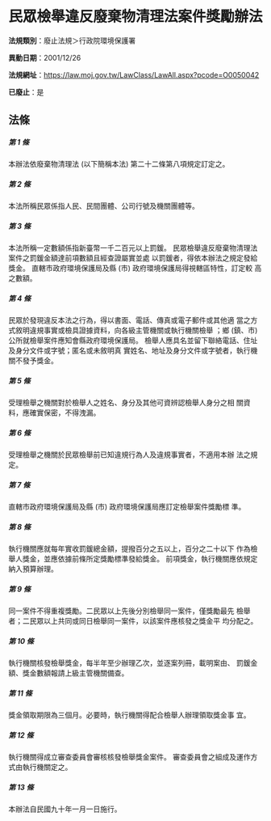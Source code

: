 # 民眾檢舉違反廢棄物清理法案件獎勵辦法

**法規類別**：廢止法規＞行政院環境保護署

**異動日期**：2001/12/26  

**法規網址**：https://law.moj.gov.tw/LawClass/LawAll.aspx?pcode=O0050042

**已廢止**：是



## 法條
##### 第 1 條
本辦法依廢棄物清理法 (以下簡稱本法) 第二十二條第八項規定訂定之。

##### 第 2 條
本法所稱民眾係指人民、民間團體、公司行號及機關團體等。

##### 第 3 條
本法所稱一定數額係指新臺幣一千二百元以上罰鍰。
民眾檢舉違反廢棄物清理法案件之罰鍰金額達前項數額且經查證屬實並處
以罰鍰者，得依本辦法之規定發給獎金。
直轄市政府環境保護局及縣 (市) 政府環境保護局得視轄區特性，訂定較
高之數額。

##### 第 4 條
民眾於發現違反本法之行為，得以書面、電話、傳真或電子郵件或其他適
當之方式敘明違規事實或檢具證據資料，向各級主管機關或執行機關檢舉
；鄉 (鎮、市) 公所就檢舉案件應知會縣政府環境保護局。
檢舉人應具名並留下聯絡電話、住址及身分文件或字號；匿名或未敘明真
實姓名、地址及身分文件或字號者，執行機關不發予獎金。

##### 第 5 條
受理檢舉之機關對於檢舉人之姓名、身分及其他可資辨認檢舉人身分之相
關資料，應確實保密，不得洩漏。

##### 第 6 條
受理檢舉之機關於民眾檢舉前已知違規行為人及違規事實者，不適用本辦
法之規定。

##### 第 7 條
直轄市政府環境保護局及縣 (市) 政府環境保護局應訂定檢舉案件獎勵標
準。

##### 第 8 條
執行機關應就每年實收罰鍰總金額，提撥百分之五以上，百分之二十以下
作為檢舉人獎金，並應依據前條所定獎勵標準發給獎金。
前項獎金，執行機關應依規定納入預算辦理。

##### 第 9 條
同一案件不得重複獎勵。二民眾以上先後分別檢舉同一案件，僅獎勵最先
檢舉者；二民眾以上共同或同日檢舉同一案件，以該案件應核發之獎金平
均分配之。

##### 第 10 條
執行機關核發檢舉獎金，每半年至少辦理乙次，並逐案列冊，載明案由、
罰鍰金額、獎金數額報請上級主管機關備查。

##### 第 11 條
獎金領取期限為三個月。必要時，執行機關得配合檢舉人辦理領取獎金事
宜。

##### 第 12 條
執行機關得成立審查委員會審核核發檢舉獎金案件。
審查委員會之組成及運作方式由執行機關定之。

##### 第 13 條
本辦法自民國九十年一月一日施行。


